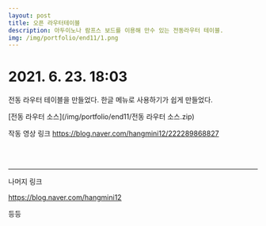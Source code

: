 ```yaml
---
layout: post
title: 오픈 라우터테이블
description: 아두이노나 람프스 보드를 이용해 만수 있는 전동라우터 테이블. 
img: /img/portfolio/end11/1.png
---
```



# 2021. 6. 23. 18:03


전동 라우터 테이블을 만들었다. 
한글 메뉴로 사용하기가 쉽게 만들었다. 


[전동 라우터 소스](/img/portfolio/end11/전동 라우터 소스.zip)



작동 영상 링크 
https://blog.naver.com/hangmini12/222289868827




<div class="img_row">
<img class="col two" src="{{ site.baseurl }} /img/portfolio/end11/1.png" alt="" title="example image"/>

</div>

<div class="img_row">
<img class="col one" src="{{ site.baseurl }} /img/portfolio/end11/2.jpg" alt="" title="example image"/>
<img class="col one" src="{{ site.baseurl }} /img/portfolio/end11/4.jpg" alt="" title="example image"/>
<img class="col one" src="{{ site.baseurl }} /img/portfolio/end11/10.jpg" alt="" title="example image"/>
		
</div>

<div class="img_row">
<img class="col one" src="{{ site.baseurl }} /img/portfolio/end11/7.jpg" alt="" title="example image"/>
<img class="col one" src="{{ site.baseurl }} /img/portfolio/end11/8.jpg" alt="" title="example image"/>
<img class="col one" src="{{ site.baseurl }} /img/portfolio/end11/9.jpg" alt="" title="example image"/>
		
</div>



----------
나머지 링크 

https://blog.naver.com/hangmini12

등등
